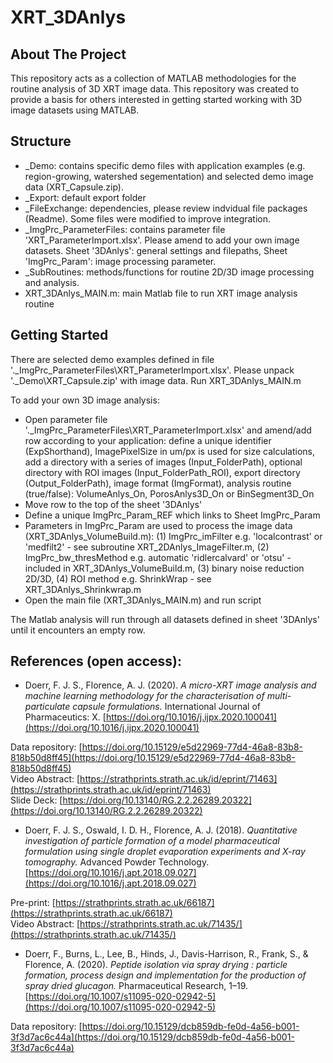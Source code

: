 # XRT_3DAnlys

<!-- About The Project -->
## About The Project
This repository acts as a collection of MATLAB methodologies for the routine analysis of 3D XRT image data. This repository was created to provide a basis for others interested in getting started working with 3D image datasets using MATLAB.

<!-- Structure-->
## Structure
* _Demo: contains specific demo files with application examples (e.g. region-growing, watershed segementation) and selected demo image data (XRT_Capsule.zip). 
* _Export: default export folder
* _FileExchange: dependencies, please review indvidual file packages (Readme). Some files were modified to improve integration.
* _ImgPrc_ParameterFiles: contains parameter file 'XRT_ParameterImport.xlsx'. Please amend to add your own image datasets. Sheet '3DAnlys': general settings and filepaths, Sheet 'ImgPrc_Param': image processing parameter.
* _SubRoutines: methods/functions for routine 2D/3D image processing and analysis.
* XRT_3DAnlys_MAIN.m: main Matlab file to run XRT image analysis routine

<!-- Getting Started-->
## Getting Started
There are selected demo examples defined in file '.\_ImgPrc_ParameterFiles\XRT_ParameterImport.xlsx'. Please unpack '.\_Demo\XRT_Capsule.zip' with image data. Run XRT_3DAnlys_MAIN.m

To add your own 3D image analysis:
- Open parameter file '.\_ImgPrc_ParameterFiles\XRT_ParameterImport.xlsx' and amend/add row according to your application: define a unique identifier (ExpShorthand), ImagePixelSize in um/px is used for size calculations, add a directory with a series of images (Input_FolderPath), optional directory with ROI images (Input_FolderPath_ROI), export directory (Output_FolderPath), image format (ImgFormat), analysis routine (true/false): VolumeAnlys_On, PorosAnlys3D_On or BinSegment3D_On
- Move row to the top of the sheet '3DAnlys'
- Define a unique ImgPrc_Param_REF which links to Sheet ImgPrc_Param
- Parameters in ImgPrc_Param are used to process the image data (XRT_3DAnlys_VolumeBuild.m): (1) ImgPrc_imFilter e.g. 'localcontrast' or 'medfilt2' - see subroutine XRT_2DAnlys_ImageFilter.m, (2) ImgPrc_bw_thresMethod e.g. automatic 'ridlercalvard' or 'otsu' - included in XRT_3DAnlys_VolumeBuild.m, (3) binary noise reduction 2D/3D, (4) ROI method e.g. ShrinkWrap - see XRT_3DAnlys_Shrinkwrap.m
- Open the main file (XRT_3DAnlys_MAIN.m) and run script

The Matlab analysis will run through all datasets defined in sheet '3DAnlys' until it encounters an empty row.

<!-- References-->
## References (open access):
- Doerr, F. J. S., Florence, A. J. (2020). *A micro-XRT image analysis and machine learning methodology for the characterisation of multi-particulate capsule formulations.* International Journal of Pharmaceutics: X. [https://doi.org/10.1016/j.ijpx.2020.100041](https://doi.org/10.1016/j.ijpx.2020.100041)

Data repository: [https://doi.org/10.15129/e5d22969-77d4-46a8-83b8-818b50d8ff45](https://doi.org/10.15129/e5d22969-77d4-46a8-83b8-818b50d8ff45)  
Video Abstract: [https://strathprints.strath.ac.uk/id/eprint/71463](https://strathprints.strath.ac.uk/id/eprint/71463)  
Slide Deck: [https://doi.org/10.13140/RG.2.2.26289.20322](https://doi.org/10.13140/RG.2.2.26289.20322)  

- Doerr, F. J. S., Oswald, I. D. H., Florence, A. J. (2018). *Quantitative investigation of particle formation of a model pharmaceutical formulation using single droplet evaporation experiments and X-ray tomography.* Advanced Powder Technology. [https://doi.org/10.1016/j.apt.2018.09.027](https://doi.org/10.1016/j.apt.2018.09.027)

Pre-print: [https://strathprints.strath.ac.uk/66187](https://strathprints.strath.ac.uk/66187)  
Video Abstract: [https://strathprints.strath.ac.uk/71435/](https://strathprints.strath.ac.uk/71435/)  

- Doerr, F., Burns, L., Lee, B., Hinds, J., Davis-Harrison, R., Frank, S., & Florence, A. (2020). *Peptide isolation via spray drying : particle formation, process design and implementation for the production of spray dried glucagon.* Pharmaceutical Research, 1–19. [https://doi.org/10.1007/s11095-020-02942-5](https://doi.org/10.1007/s11095-020-02942-5)

Data repository: [https://doi.org/10.15129/dcb859db-fe0d-4a56-b001-3f3d7ac6c44a](https://doi.org/10.15129/dcb859db-fe0d-4a56-b001-3f3d7ac6c44a) 

